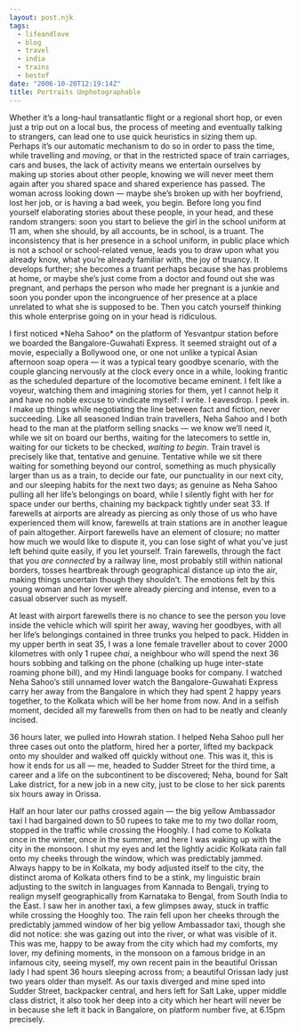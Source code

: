 ```yaml
---
layout: post.njk
tags:
  - lifeandlove
  - blog
  - travel
  - india
  - trains
  - bestof
date: "2006-10-20T12:19:14Z"
title: Portraits Unphotographable
---
```


Whether it’s a long-haul transatlantic flight or a regional short hop, or even just a trip out on a local bus, the process of meeting and eventually talking to strangers, can lead one to use quick heuristics in sizing them up. Perhaps it’s our automatic mechanism to do so in order to pass the time, while travelling and _moving_, or that in the restricted space of train carriages, cars and buses, the lack of activity means we entertain ourselves by making up stories about other people, knowing we will never meet them again after you shared space and shared experience has passed. The woman across looking down — maybe she’s broken up with her boyfriend, lost her job, or is having a bad week, you begin. Before long you find yourself elaborating stories about these people, in your head, and these random strangers: soon you start to believe the girl in the school uniform at 11 am, when she should, by all accounts, be in school, is a truant. The inconsistency that is her presence in a school uniform, in public place which is not a school or school-related venue, leads you to draw upon what you already know, what you’re already familiar with, the joy of truancy. It develops further; she becomes a truant perhaps because she has problems at home, or maybe she’s just come from a doctor and found out she was pregnant, and perhaps the person who made her pregnant is a junkie and soon you ponder upon the incongruence of her presence at a place unrelated to what she is supposed to be. Then you catch yourself thinking this whole enterprise going on in your head is ridiculous.

I first noticed \*Neha Sahoo\* on the platform of Yesvantpur station before we boarded the Bangalore-Guwahati Express. It seemed straight out of a movie, especially a Bollywood one, or one not unlike a typical Asian afternoon soap opera — it was a typical teary goodbye scenario, with the couple glancing nervously at the clock every once in a while, looking frantic as the scheduled departure of the locomotive became eminent. I felt like a voyeur, watching them and imagining stories for them, yet I cannot help it and have no noble excuse to vindicate myself: I write. I eavesdrop. I peek in. I make up things while negotiating the line between fact and fiction, never succeeding. Like all seasoned Indian train travellers, Neha Sahoo and I both head to the man at the platform selling snacks — we know we’ll need it, while we sit on board our berths, waiting for the latecomers to settle in, waiting for our tickets to be checked, _waiting to begin_. Train travel is precisely like that, tentative and genuine. Tentative while we sit there waiting for something beyond our control, something as much physically larger than us as a train, to decide our fate, our punctuality in our next city, and our sleeping habits for the next two days; as genuine as Neha Sahoo pulling all her life’s belongings on board, while I silently fight with her for space under our berths, chaining my backpack tightly under seat 33. If farewells at airports are already as piercing as only those of us who have experienced them will know, farewells at train stations are in another league of pain altogether. Airport farewells have an element of closure; no matter how much we would like to dispute it, you can lose sight of what you’ve just left behind quite easily, if you let yourself. Train farewells, through the fact that you _are connected_ by a railway line, most probably still within national borders, tosses heartbreak through geographical distance up into the air, making things uncertain though they shouldn’t. The emotions felt by this young woman and her lover were already piercing and intense, even to a casual observer such as myself.

At least with airport farewells there is no chance to see the person you love inside the vehicle which will spirit her away, waving her goodbyes, with all her life’s belongings contained in three trunks you helped to pack. Hidden in my upper berth in seat 35, I was a lone female traveller about to cover 2000 kilometres with only 1 rupee _chai_, a neighbour who will spend the next 36 hours sobbing and talking on the phone (chalking up huge inter-state roaming phone bill), and my Hindi language books for company. I watched Neha Sahoo’s still unnamed lover watch the Bangalore-Guwahati Express carry her away from the Bangalore in which they had spent 2 happy years together, to the Kolkata which will be her home from now. And in a selfish moment, decided all my farewells from then on had to be neatly and cleanly incised.

36 hours later, we pulled into Howrah station. I helped Neha Sahoo pull her three cases out onto the platform, hired her a porter, lifted my backpack onto my shoulder and walked off quickly without one. This was it, this is how it ends for us all — me, headed to Sudder Street for the third time, a career and a life on the subcontinent to be discovered; Neha, bound for Salt Lake district, for a new job in a new city, just to be close to her sick parents six hours away in Orissa.

Half an hour later our paths crossed again — the big yellow Ambassador taxi I had bargained down to 50 rupees to take me to my two dollar room, stopped in the traffic while crossing the Hooghly. I had come to Kolkata once in the winter, once in the summer, and here I was waking up with the city in the monsoon. I shut my eyes and let the lightly acidic Kolkata rain fall onto my cheeks through the window, which was predictably jammed. Always happy to be in Kolkata, my body adjusted itself to the city, the distinct aroma of Kolkata others find to be a stink, my linguistic brain adjusting to the switch in languages from Kannada to Bengali, trying to realign myself geographically from Karnataka to Bengal, from South India to the East. I saw her in another taxi, a few glimpses away, stuck in traffic while crossing the Hooghly too. The rain fell upon her cheeks through the predictably jammed window of her big yellow Ambassador taxi, though she did not notice: she was gazing out into the river, or what was visible of it. This was me, happy to be away from the city which had my comforts, my lover, my defining moments, in the monsoon on a famous bridge in an infamous city, seeing myself, my own recent pain in the beautiful Orissan lady I had spent 36 hours sleeping across from; a beautiful Orissan lady just two years older than myself. As our taxis diverged and mine sped into Sudder Street, backpacker central, and hers left for Salt Lake, upper middle class district, it also took her deep into a city which her heart will never be in because she left it back in Bangalore, on platform number five, at 6.15pm precisely.
